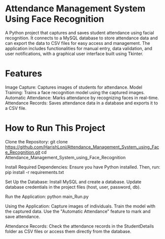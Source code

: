 # Attendance Management System Using Face Recognition
A Python project that captures and saves student attendance using facial recognition. It connects to a MySQL database to store attendance data and can export the data to CSV files for easy access and management. The application includes functionalities for manual entry, data validation, and user notifications, with a graphical user interface built using Tkinter.

# Features
Image Capture: Captures images of students for attendance.
Model Training: Trains a face recognition model using the captured images.
Automatic Attendance: Marks attendance by recognizing faces in real-time.
Attendance Records: Saves attendance data in a database and exports it to a CSV file.

# How to Run This Project
Clone the Repository:
git clone https://github.com/HarishLoni/Attendance_Management_System_using_Face_Recognition.git
cd Attendance_Management_System_using_Face_Recognition

Install Required Dependencies: Ensure you have Python installed. Then, run:
pip install -r requirements.txt

Set Up the Database:
Install MySQL and create a database.
Update database credentials in the project files (host, user, password, db).

Run the Application:
python main_Run.py

Using the Application:
Capture images of individuals.
Train the model with the captured data.
Use the "Automatic Attendance" feature to mark and save attendance.

Attendance Records: Check the attendance records in the StudentDetails folder as CSV files or access them directly from the database.

